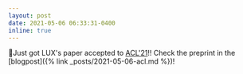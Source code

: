 ```yaml
---
layout: post
date: 2021-05-06 06:33:31-0400
inline: true
---
```


📄Just got LUX's paper accepted to [ACL'21](https://2021.aclweb.org)!! Check the preprint in the [blogpost]({% link _posts/2021-05-06-acl.md %})!
